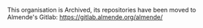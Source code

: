 This organisation is Archived, its repositories have been moved to Almende's Gitlab:  https://gitlab.almende.org/almende/
